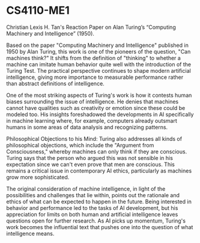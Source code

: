 # CS4110-ME1

Christian Lexis H. Tan's Reaction Paper on Alan Turing’s “Computing Machinery and Intelligence” (1950).

Based on the paper "Computing Machinery and Intelligence" published in 1950 by Alan Turing, this work is one of the pioneers of the question, "Can machines think?" It shifts from the definition of "thinking" to whether a machine can imitate human behavior quite well with the introduction of the Turing Test. The practical perspective continues to shape modern artificial intelligence, giving more importance to measurable performance rather than abstract definitions of intelligence.

One of the most striking aspects of Turing's work is how it contests human biases surrounding the issue of intelligence. He denies that machines cannot have qualities such as creativity or emotion since these could be modeled too. His insights foreshadowed the developments in AI specifically in machine learning where, for example, computers already outsmart humans in some areas of data analysis and recognizing patterns.

Philosophical Objections to his Mind: Turing also addresses all kinds of philosophical objections, which include the "Argument from Consciousness," whereby machines can only think if they are conscious. Turing says that the person who argued this was not sensible in his expectation since we can't even prove that men are conscious. This remains a critical issue in contemporary AI ethics, particularly as machines grow more sophisticated.

The original consideration of machine intelligence, in light of the possibilities and challenges that lie within, points out the rationale and ethics of what can be expected to happen in the future. Being interested in behavior and performance led to the tasks of AI development, but his appreciation for limits on both human and artificial intelligence leaves questions open for further research. As AI picks up momentum, Turing's work becomes the influential text that pushes one into the question of what intelligence means.
